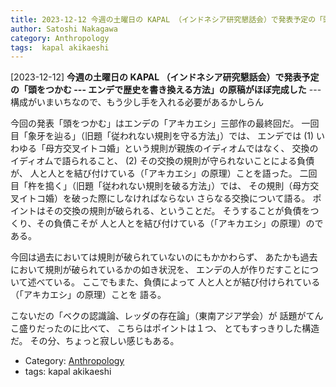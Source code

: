 ```yaml
---
title: 2023-12-12 今週の土曜日の KAPAL （インドネシア研究懇話会）で発表予定の「頭をつかむ --- エンデで歴史を書き換える方法」の原稿がほぼ完成した ---構成がいまいちなので、もう少し手を入れる必要があるかしらん
author: Satoshi Nakagawa
category: Anthropology
tags:  kapal akikaeshi
---
```


[2023-12-12] **今週の土曜日の KAPAL （インドネシア研究懇話会）で発表予定の「頭をつかむ --- エンデで歴史を書き換える方法」の原稿がほぼ完成した**  ---構成がいまいちなので、もう少し手を入れる必要があるかしらん

 今回の発表「頭をつかむ」はエンデの「アキカエシ」三部作の最終回だ。
一回目「象牙を辿る」（旧題「従われない規則を守る方法」）では、
エンデでは
(1) いわゆる「母方交叉イトコ婚」という規則が親族のイディオムではなく、
交換のイディオムで語られること、
(2) その交換の規則が守られないことによる負債が、
人と人とを結び付けている（「アキカエシ」の原理）ことを語った。
二回目「杵を搗く」（旧題「従われない規則を破る方法」）では、
その規則（母方交叉イトコ婚）を破った際にしなければならない
さらなる交換について語る。
ポイントはその交換の規則が破られる、ということだ。
そうすることが負債をつくり、その負債こそが
人と人とを結び付けている（「アキカエシ」の原理）のである。

 今回は過去においては規則が破られていないのにもかかわらず、
あたかも過去において規則が破られているかの如き状況を、
エンデの人が作りだすことについて述べている。
ここでもまた、負債によって
人と人とが結び付けられている（「アキカエシ」の原理）ことを
語る。

 こないだの「ベクの認識論、レッダの存在論」（東南アジア学会）が
話題がてんこ盛りだったのに比べて、
こちらはポイントは１つ、
とてもすっきりした構造だ。
その分、ちょっと寂しい感じもある。

- Category: [Anthropology](https://merapano.github.io/categories.html#Anthropology)
- tags:  kapal akikaeshi
